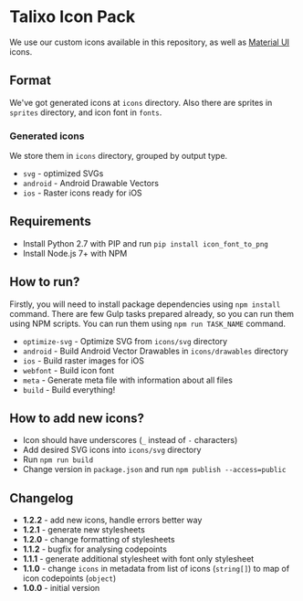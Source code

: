 # Talixo Icon Pack

We use our custom icons available in this repository,
as well as [Material UI](https://github.com/google/material-design-icons) icons.

## Format

We've got generated icons at `icons` directory. Also there are sprites in `sprites` directory, and icon font in `fonts`.

### Generated icons

We store them in `icons` directory, grouped by output type.

- `svg` - optimized SVGs
- `android` - Android Drawable Vectors
- `ios` - Raster icons ready for iOS

## Requirements

- Install Python 2.7 with PIP and run `pip install icon_font_to_png`
- Install Node.js 7+ with NPM

## How to run?

Firstly, you will need to install package dependencies using `npm install` command.
There are few Gulp tasks prepared already, so you can run them using NPM scripts.
You can run them using `npm run TASK_NAME` command.

- `optimize-svg` - Optimize SVG from `icons/svg` directory
- `android` - Build Android Vector Drawables in `icons/drawables` directory
- `ios` - Build raster images for iOS
- `webfont` - Build icon font
- `meta` - Generate meta file with information about all files
- `build` - Build everything!

## How to add new icons?

- Icon should have underscores (`_` instead of `-` characters)
- Add desired SVG icons into `icons/svg` directory
- Run `npm run build`
- Change version in `package.json` and run `npm publish --access=public`

## Changelog

- **1.2.2** - add new icons, handle errors better way
- **1.2.1** - generate new stylesheets
- **1.2.0** - change formatting of stylesheets
- **1.1.2** - bugfix for analysing codepoints
- **1.1.1** - generate additional stylesheet with font only stylesheet
- **1.1.0** - change `icons` in metadata from list of icons (`string[]`) to map of icon codepoints (`object`)
- **1.0.0** - initial version
